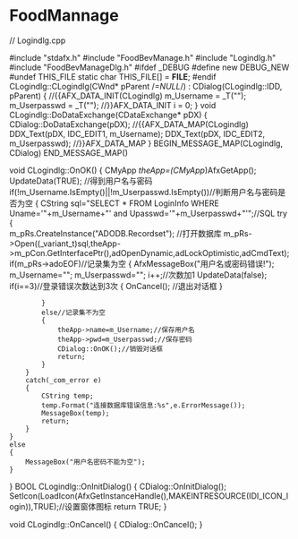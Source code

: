 # FoodMannage
// Logindlg.cpp

#include "stdafx.h"
#include "FoodBevManage.h"
#include "Logindlg.h"
#include "FoodBevManageDlg.h"
#ifdef _DEBUG
#define new DEBUG_NEW
#undef THIS_FILE
static char THIS_FILE[] = __FILE__;
#endif
CLogindlg::CLogindlg(CWnd* pParent /*=NULL*/)
	: CDialog(CLogindlg::IDD, pParent)
{
	//{{AFX_DATA_INIT(CLogindlg)
	m_Username = _T("");
	m_Userpasswd = _T("");
	//}}AFX_DATA_INIT
	i = 0;
}
void CLogindlg::DoDataExchange(CDataExchange* pDX)
{
	CDialog::DoDataExchange(pDX);
	//{{AFX_DATA_MAP(CLogindlg)
	DDX_Text(pDX, IDC_EDIT1, m_Username);
	DDX_Text(pDX, IDC_EDIT2, m_Userpasswd);
	//}}AFX_DATA_MAP
}
BEGIN_MESSAGE_MAP(CLogindlg, CDialog)
END_MESSAGE_MAP()

void CLogindlg::OnOK() 
{
	CMyApp *theApp=(CMyApp*)AfxGetApp();
	UpdateData(TRUE);   //得到用户名与密码
	if(!m_Username.IsEmpty()||!m_Userpasswd.IsEmpty())//判断用户名与密码是否为空
	{
		CString sql="SELECT * FROM LoginInfo WHERE Uname='"+m_Username+"' and Upasswd='"+m_Userpasswd+"'";//SQL
		try
		{			
			m_pRs.CreateInstance("ADODB.Recordset");
			//打开数据库
			m_pRs->Open((_variant_t)sql,theApp->m_pCon.GetInterfacePtr(),adOpenDynamic,adLockOptimistic,adCmdText);
			if(m_pRs->adoEOF)//记录集为空
			{
				AfxMessageBox("用户名或密码错误!");	
				m_Username="";
				m_Userpasswd="";
				i++;//次数加1
				UpdateData(false);
				if(i==3)//登录错误次数达到3次
				{
					OnCancel();		//退出对话框
				}
				
			}
			else//记录集不为空
			{
				theApp->name=m_Username;//保存用户名
				theApp->pwd=m_Userpasswd;//保存密码
				CDialog::OnOK();//销毁对话框
				return;
			}
		}
		catch(_com_error e)
		{
			CString temp;
			temp.Format("连接数据库错误信息:%s",e.ErrorMessage());
			MessageBox(temp);
			return;
		}
	}
	else
	{
		MessageBox("用户名密码不能为空");
	}
}
BOOL CLogindlg::OnInitDialog() 
{
	CDialog::OnInitDialog();
	SetIcon(LoadIcon(AfxGetInstanceHandle(),MAKEINTRESOURCE(IDI_ICON_login)),TRUE);//设置窗体图标	
	return TRUE;
}

void CLogindlg::OnCancel() 
{
  CDialog::OnCancel();
}
